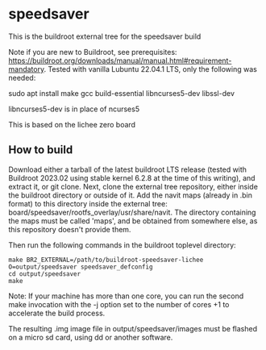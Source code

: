 # speedsaver #

This is the buildroot external tree for the speedsaver build

Note if you are new to Buildroot, see prerequisites: https://buildroot.org/downloads/manual/manual.html#requirement-mandatory. Tested with vanilla Lubuntu 22.04.1 LTS, only the following was needed:

sudo apt install make gcc build-essential libncurses5-dev libssl-dev

libncurses5-dev is in place of ncurses5

This is based on the lichee zero board

## How to build ##

Download either a tarball of the latest buildroot LTS release (tested with Buildroot 2023.02 using stable kernel 6.2.8 at the time of this writing), and extract it, or git  clone.
Next, clone the external tree repository, either inside the buildroot directory or outside of it.
Add the navit maps (already in .bin format) to this directory inside the external tree: board/speedsaver/rootfs_overlay/usr/share/navit. The directory containing the maps must be called 'maps', and be obtained from somewhere else, as this repository doesn't provide them.

Then run the following commands in the buildroot toplevel directory:

```
make BR2_EXTERNAL=/path/to/buildroot-speedsaver-lichee O=output/speedsaver speedsaver_defconfig
cd output/speedsaver
make
```

Note: If your machine has more than one core, you can run the second make invocation with the -j option set to the number of cores +1 to accelerate the build process.

The resulting .img image file in output/speedsaver/images must be flashed on a micro sd card, using dd or another software.
